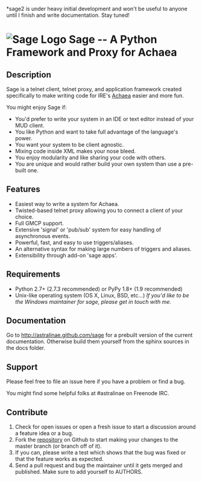 *sage2 is under heavy initial development and won't be useful to anyone until I finish and write documentation. Stay tuned!

![Sage Logo](https://raw.github.com/astralinae/sage/master/docs/source/_static/logo-full.png)
Sage -- A Python Framework and Proxy for Achaea
===============================================

## Description

Sage is a telnet client, telnet proxy, and application framework created specifically to make writing code for IRE's [Achaea](http://achaea.com) easier and more fun.

You might enjoy Sage if:

* You'd prefer to write your system in an IDE or text editor instead of your MUD client.
* You like Python and want to take full advantage of the language's power.
* You want your system to be client agnostic.
* Mixing code inside XML makes your nose bleed.
* You enjoy modularity and like sharing your code with others.
* You are unique and would rather build your own system than use a pre-built one.

## Features

* Easiest way to write a system for Achaea.
* Twisted-based telnet proxy allowing you to connect a client of your choice.
* Full GMCP support.
* Extensive 'signal' or 'pub/sub' system for easy handling of asynchronous events. 
* Powerful, fast, and easy to use triggers/aliases.
* An alternative syntax for making large numbers of triggers and aliases.
* Extensibility through add-on 'sage apps'.

## Requirements
- Python 2.7+ (2.7.3 recommended) or PyPy 1.8+ (1.9 recommended)
- Unix-like operating system (OS X, Linux, BSD, etc...)
_If you'd like to be the Windows maintainer for sage, please get in touch with me._

## Documentation
Go to http://astralinae.github.com/sage for a prebuilt version of the current documentation. Otherwise build them yourself from the sphinx sources in the docs folder.

## Support
Please feel free to file an issue here if you have a problem or find a bug.

You might find some helpful folks at \#astralinae on Freenode IRC.

## Contribute
1. Check for open issues or open a fresh issue to start a discussion around a feature idea or a bug.
2. Fork the [repository](http://github.com/astralinae/sage) on Github to start making your changes to the master branch (or branch off of it).
3. If you can, please write a test which shows that the bug was fixed or that the feature works as expected.
4. Send a pull request and bug the maintainer until it gets merged and published. Make sure to add yourself to AUTHORS.
